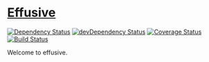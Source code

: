 # [Effusive](http://effusive.herokuapp.com)

[![Dependency Status](https://david-dm.org/creaturephil/effusive.svg)](https://david-dm.org/creaturephil/effusive)
[![devDependency Status](https://david-dm.org/creaturephil/effusive/dev-status.svg)](https://david-dm.org/creaturephil/effusive#info=devDependencies)
[![Coverage Status](https://img.shields.io/coveralls/CreaturePhil/effusive.svg)](https://coveralls.io/r/CreaturePhil/effusive)
[![Build Status](https://travis-ci.org/CreaturePhil/effusive.svg)](https://travis-ci.org/CreaturePhil/effusive) 

Welcome to effusive.
